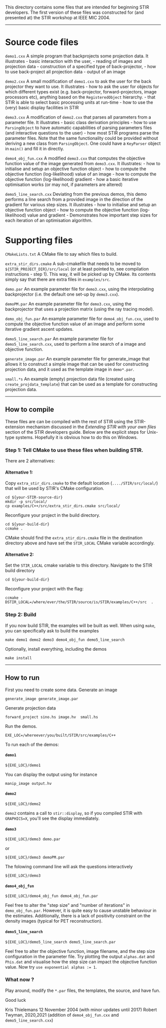 
This directory contains some files that are intended for beginning STIR developers. The first version of these files was constructed for (and presented at) the STIR workshop at IEEE MIC 2004.

-----------------

# Source code files

`demo1.cxx`
	A simple program that backprojects some projection data.
	It illustrates
	- basic interaction with the user,
	- reading of images and projection data
	- construction of a specified type of back-projector,
	- how to use back-project all projection data
	- output of an image

`demo2.cxx`
	A small modification of `demo1.cxx` to ask the user for the back projector they want to use.
	It illustrates
	- how to ask the user for objects for which different types
	  exist (e.g. back-projector, forward-projectors, image processors 
	  etc), anything based on the `RegisteredObject` hierarchy.
	- that STIR is able to select basic processing units at run-time
	- how to use the (very) basic display facilities in STIR

`demo3.cxx`
	A modification of `demo2.cxx` that parses all parameters from a parameter file.
	It illustrates
	- basic class derivation principles
	- how to use `ParsingObject` to have automatic capabilities of parsing parameters files (and interactive questions to the user)
	- how most STIR programs parse the parameter files.
Note that the same functionality could be provided without deriving a new class from `ParsingObject`. One could have a `KeyParser` object in `main()` and fill it in directly.

`demo4_obj_fun.cxx`
	A modified `demo3.cxx` that computes the objective function  value of the image generated from `demo3.cxx`.
	  It illustrates:
		- how to initialise and setup an objective function object
		- how to compute the objective function (log-likelihood) value of an image
	    - how to compute the objective function (log-likelihood) gradient
	    - how a basic iterative optimisation works (or may not, if parameters are altered)

`demo5_line_search.cxx`
	Deviating from the previous demos, this demo performs a line search from a provided image in the direction of the gradient for various step sizes.
	  It illustrates
		- how to initialise and setup an objective function object
		- how to compute the objective function (log-likelihood) value and gradient
	    - Demonstrates how important step sizes for each iteration of an optimisation algorithm.
 

# Supporting files

`CMakeLists.txt`
	A CMake file to say which files to build.
	
`extra_stir_dirs.cmake`
	A sub-cmakefile that needs to be moved to `${STIR_PROJECT_DIR}/src/local` (or at least pointed to, see compilation instructions - step 1). This way, it will be picked up by CMake. Its contents simply say that there are extra files in `examples/src`.

`demo.par`
	An example parameter file for `demo3.cxx`, using the interpolating backprojector (i.e. the default one set-up by `demo3.cxx`).

`demoPM.par`
	An example parameter file for `demo3.cxx`, using the  backprojector that uses a projection matrix (using the ray tracing model).

`demo_obj_fun.par`
	An example parameter file for `demo4_obj_fun.cxx`, used to compute the objective function value of an image and perform  some iterative gradient ascent updates.

`demo5_line_search.par`
	An example parameter file for `demo5_line_search.cxx`, used to perform a line search of a image and objective function.

`generate_image.par`
	An example parameter file for generate_image that allows it to construct a simple image that can be used for constructing  projection data, and it used as the template image in `demo*.par`.

`small.*s`
	An example (empty) projection data file (created using  `create_projdata_template`) that can be used as a template for constructing projection data.

-----------------------------------------------

## How to compile

These files are can be compiled with the rest of STIR using the STIR-extension mechanism discussed
in the *Extending STIR with your own files* section of the STIR developers guide. Below are the
explicit steps for Unix-type systems. Hopefully it is obvious how to do this on Windows.

### Step 1: Tell CMake to use these files when building STIR.

There are 2 alternatives:

#### Alternative 1: 
Copy `extra_stir_dirs.cmake` to the default location (`..../STIR/src/local/`) that will be used by STIR's CMake configuration.
```
cd ${your-STIR-source-dir}
mkdir -p src/local/
cp examples/C++/src/extra_stir_dirs.cmake src/local/
```
Reconfigure your project in the build directory.
```
cd ${your-build-dir}
ccmake .
```
CMake should find the `extra_stir_dirs.cmake` file in the destination directory above and have set the `STIR_LOCAL` CMake variable accordingly.

#### Alternative 2: 
Set the `STIR_LOCAL` cmake variable to this directory. Navigate to the STIR build directory
```
cd ${your-build-dir}
```
Reconfigure your project with the flag:
```
ccmake -DSTIR_LOCAL=/where/ever/the/STIR/source/is/STIR/examples/C++/src  .
```

### Step 2: Build

If you now build STIR, the examples will be built as well. When using `make`, you can specifically
ask to build the examples
```
make demo1 demo2 demo3 demo4_obj_fun demo5_line_search
```
Optionally, install everything, including the demos
```
make install
```

----------
## How to run

First you need to create some data. Generate an image

```
generate_image generate_image.par
```

Generate projection data
```
forward_project sino.hs image.hv  small.hs
```

Run the demos.
```
EXE_LOC=/whereever/you/built/STIR/src/examples/C++
```
To run each of the demos:


#### `demo1`
```
${EXE_LOC}/demo1
```
You can display the output using for instance
```
manip_image output.hv
```
      
#### `demo2`
```
${EXE_LOC}/demo2
```
`demo2` contains a call to `stir::display`, so if you compiled STIR with `GRAPHICS=X`, you'll see the display immediately.

#### `demo3`
```
${EXE_LOC}/demo3 demo.par
```
or
```
${EXE_LOC}/demo3 demoPM.par
```
The folowing command line will ask the questions interactively
```
${EXE_LOC}/demo3 
```

#### `demo4_obj_fun`
```
${EXE_LOC}/demo4_obj_fun demo4_obj_fun.par
```

Feel free to alter the "step size" and "number of iterations" in `demo_obj_fun.par`. However, it is quite easy to cause unstable behaviour in the estimates. Additionally, there is a lack of positivity constraint on the density images (typical for PET reconstruction).

#### `demo5_line_search`
```
${EXE_LOC}/demo5_line_search demo5_line_search.par
```
Feel free to alter the objective function, image filename, and the step size configuration in the parameter file. Try plotting the output `alphas.dat` and `Phis.dat` and visualise how the step size can impact the objective function value.
Now try `use exponential alphas := 1`.

### What now ?
Play around, modify the `*.par` files, the templates, the source, and have fun.

Good luck

Kris Thielemans
12 November 2004
(with minor updates until 2017)
Robert Twyman, 2020,2021 (addition of `demo4_obj_fun.cxx` and `demo5_line_search.cxx`)
